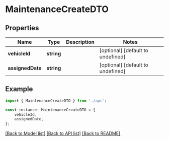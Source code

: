 # MaintenanceCreateDTO


## Properties

Name | Type | Description | Notes
------------ | ------------- | ------------- | -------------
**vehicleId** | **string** |  | [optional] [default to undefined]
**assignedDate** | **string** |  | [optional] [default to undefined]

## Example

```typescript
import { MaintenanceCreateDTO } from './api';

const instance: MaintenanceCreateDTO = {
    vehicleId,
    assignedDate,
};
```

[[Back to Model list]](../README.md#documentation-for-models) [[Back to API list]](../README.md#documentation-for-api-endpoints) [[Back to README]](../README.md)
